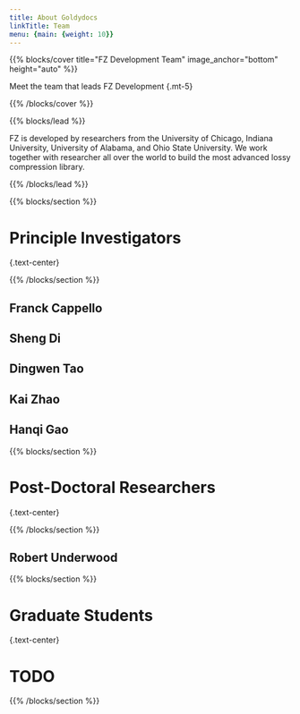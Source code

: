 ```yaml
---
title: About Goldydocs
linkTitle: Team
menu: {main: {weight: 10}}
---
```


{{% blocks/cover title="FZ Development Team" image_anchor="bottom" height="auto" %}}

Meet the team that leads FZ Development
{.mt-5}

{{% /blocks/cover %}}

{{% blocks/lead %}}

FZ is developed by researchers from the University of Chicago, Indiana University, University of Alabama, and Ohio State University.
We work together with researcher all over the world to build the most advanced lossy compression library.

{{% /blocks/lead %}}

{{% blocks/section %}}

# Principle Investigators
{.text-center}

{{% /blocks/section %}}

## Franck Cappello

## Sheng Di

## Dingwen Tao

## Kai Zhao

## Hanqi Gao

{{% blocks/section %}}

# Post-Doctoral Researchers
{.text-center}

{{% /blocks/section %}}
## Robert Underwood

{{% blocks/section %}}

# Graduate Students
{.text-center}

# TODO

{{% /blocks/section %}}
